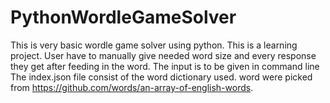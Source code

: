 # PythonWordleGameSolver
This is very basic wordle game solver using python.
This is a learning project.
User have to manually give needed word size and every response they get after feeding in the word.
The input is to be given in command line
The index.json file consist of the word dictionary used.
word were picked from https://github.com/words/an-array-of-english-words.
